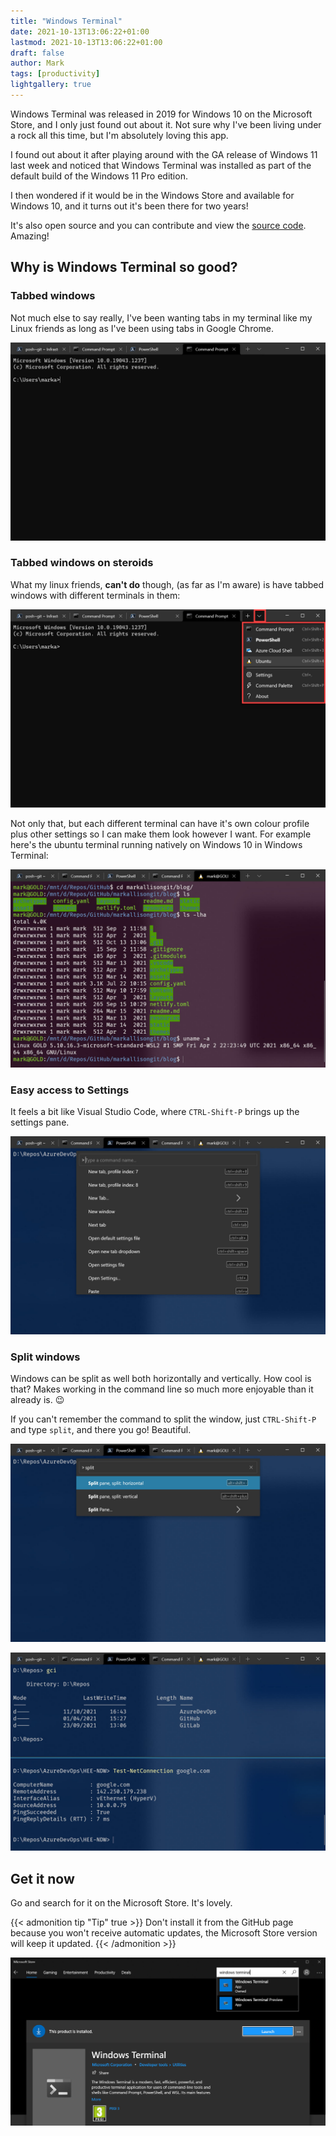 ```yaml
---
title: "Windows Terminal"
date: 2021-10-13T13:06:22+01:00
lastmod: 2021-10-13T13:06:22+01:00
draft: false
author: Mark
tags: [productivity]
lightgallery: true
---
```


Windows Terminal was released in 2019 for Windows 10 on the Microsoft Store, and I only just found out about it. Not sure why I've been living under a rock all this time, but I'm absolutely loving this app.

I found out about it after playing around with the GA release of Windows 11 last week and noticed that Windows Terminal was installed as part of the default build of the Windows 11 Pro edition.

I then wondered if it would be in the Windows Store and available for Windows 10, and it turns out it's been there for two years!

It's also open source and you can contribute and view the [source code](https://github.com/microsoft/terminal). Amazing!

## Why is Windows Terminal so good?

### Tabbed windows

Not much else to say really, I've been wanting tabs in my terminal like my Linux friends as long as I've been using tabs in Google Chrome.

![Tabs](2021-10-13_13-10-34.jpg)

### Tabbed windows on steroids

What my linux friends, **can't do** though, (as far as I'm aware) is have tabbed windows with different terminals in them:

![Tabs on steroids](2021-10-13_13-13-03.jpg)

Not only that, but each different terminal can have it's own colour profile plus other settings so I can make them look however I want. For example here's the ubuntu terminal running natively on Windows 10 in Windows Terminal:

![Ubuntu](2021-10-13_13-16-36.jpg)

### Easy access to Settings

It feels a bit like Visual Studio Code, where `CTRL-Shift-P` brings up the settings pane.

![Settings](2021-10-13_13-19-27.jpg)

### Split windows

Windows can be split as well both horizontally and vertically. How cool is that? Makes working in the command line so much more enjoyable than it already is. 😉

If you can't remember the command to split the window, just `CTRL-Shift-P` and type `split`, and there you go! Beautiful.

![Settings help](2021-10-13_13-20-58.jpg)

![Split horizontal](2021-10-13_13-24-22.jpg)

## Get it now

Go and search for it on the Microsoft Store. It's lovely.

{{< admonition tip "Tip" true >}}
Don't install it from the GitHub page because you won't receive automatic updates, the Microsoft Store version will keep it updated.
{{< /admonition >}}

![Get it](2021-10-13_13-25-27.jpg)